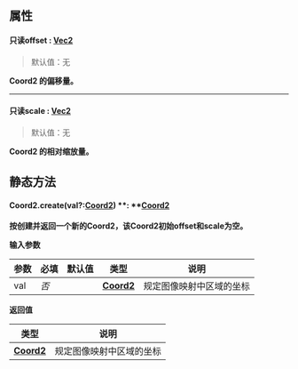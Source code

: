 
## 属性

#### 只读offset : [Vec2 ](https://www.yuque.com/box3lab/api/skm8ig6f8yx0g0zm)
> 默认值：无

**Coord2 的偏移量。**

---


#### 只读scale : [Vec2 ](https://www.yuque.com/box3lab/api/skm8ig6f8yx0g0zm)
> 默认值：无

**Coord2 的相对缩放量。**


## **静态方法**

#### **Coord2.**create(val?**:**[**Coord2**](https://www.yuque.com/box3lab/api/fa0dxkfxscs74k44)) **: **[**Coord2**](https://www.yuque.com/box3lab/api/fa0dxkfxscs74k44)
**按创建并返回一个新的Coord2，该Coord2初始offset和scale为空。**

**输入参数**

| **参数** | **必填** | **默认值** | **类型** | **说明** |
| --- | --- | --- | --- | --- |
| val | _否_ | | [**Coord2**](https://www.yuque.com/box3lab/api/fa0dxkfxscs74k44) | 规定图像映射中区域的坐标 |

**返回值**

| **类型** | **说明** |
| --- | --- |
| [**Coord2**](https://www.yuque.com/box3lab/api/fa0dxkfxscs74k44) | 规定图像映射中区域的坐标 |



